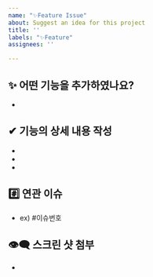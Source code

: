 ```yaml
---
name: "✨Feature Issue"
about: Suggest an idea for this project
title: ''
labels: "✨Feature"
assignees: ''

---
```


## ✨ 어떤 기능을 추가하였나요?
- 

## ✔ 기능의 상세 내용 작성
-  
-  
-  

## #️⃣ 연관 이슈 
- ex) #이슈번호 

## 👁‍🗨 스크린 샷 첨부
-
